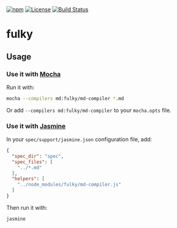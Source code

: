 [![npm](https://img.shields.io/npm/v/fulky.svg)](https://www.npmjs.com/package/fulky)
[![License](https://img.shields.io/npm/l/fulky.svg)](LICENSE)
[![Build Status](https://travis-ci.org/astorije/fulky.svg?branch=master)](https://travis-ci.org/astorije/fulky)

# fulky

## Usage

### Use it with [Mocha](https://mochajs.org/)

Run it with:

```sh
mocha --compilers md:fulky/md-compiler *.md
```

Or add `--compilers md:fulky/md-compiler` to your `mocha.opts` file.

### Use it with [Jasmine](https://jasmine.github.io/)

In your `spec/support/jasmine.json` configuration file, add:

```json
{
  "spec_dir": "spec",
  "spec_files": [
    "../*.md"
  ],
  "helpers": [
    "../node_modules/fulky/md-compiler.js"
  ]
}
```

Then run it with:

```sh
jasmine
```
